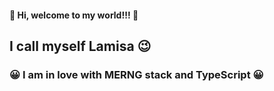 #### 🥇 Hi, welcome to my world!!! 🥇
## I call myself Lamisa 😉
### 😀 I am in love with MERNG stack and TypeScript 😀 
